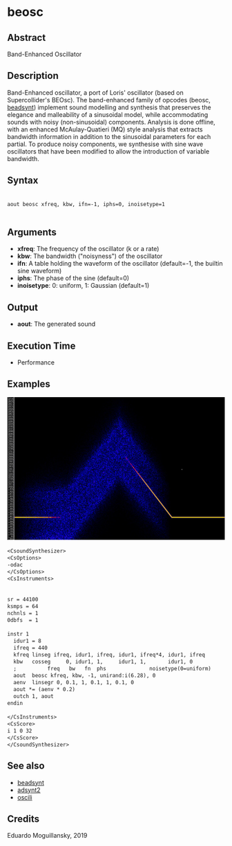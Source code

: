 # beosc

## Abstract

Band-Enhanced Oscillator


## Description

Band-Enhanced oscillator, a port of Loris' oscillator (based on
Supercollider's BEOsc). The band-enhanced family of opcodes (beosc,
[beadsynt](beadsynt.md)) implement sound modelling and synthesis that
preserves the elegance and malleability of a sinusoidal model, while
accommodating sounds with noisy (non-sinusoidal) components. Analysis
is done offline, with an enhanced McAulay-Quatieri (MQ) style analysis
that extracts bandwidth information in addition to the sinusoidal
parameters for each partial. To produce noisy components, we
synthesise with sine wave oscillators that have been modified to allow
the introduction of variable bandwidth.

## Syntax


```csound

aout beosc xfreq, kbw, ifn=-1, iphs=0, inoisetype=1


```
    
## Arguments

* **xfreq**: The frequency of the oscillator (k or a rate)
* **kbw**: The bandwidth ("noisyness") of the oscillator 
* **ifn**: A table holding the waveform of the oscillator (default=-1,
  the builtin sine waveform)
* **iphs**: The phase of the sine (default=0)
* **inoisetype**: 0: uniform, 1: Gaussian (default=1)

## Output

* **aout**: The generated sound


## Execution Time

* Performance

## Examples

![](assets/beosc.jpg)

```csound
<CsoundSynthesizer>
<CsOptions>
-odac 
</CsOptions>
<CsInstruments>


sr = 44100
ksmps = 64
nchnls = 1
0dbfs  = 1

instr 1
  idur1 = 8
  ifreq = 440
  kfreq linseg ifreq, idur1, ifreq, idur1, ifreq*4, idur1, ifreq
  kbw   cosseg     0, idur1, 1,     idur1, 1,       idur1, 0
  ;          freq   bw   fn  phs              noisetype(0=uniform)
  aout  beosc kfreq, kbw, -1, unirand:i(6.28), 0
  aenv  linsegr 0, 0.1, 1, 0.1, 1, 0.1, 0
  aout *= (aenv * 0.2)
  outch 1, aout
endin

</CsInstruments>
<CsScore>
i 1 0 32
</CsScore>
</CsoundSynthesizer> 

```


## See also

* [beadsynt](beadsynt.md)
* [adsynt2](http://www.csound.com/docs/manual/adsynt2.html)
* [oscili](http://www.csound.com/docs/manual/oscili.html)

## Credits

Eduardo Moguillansky, 2019
